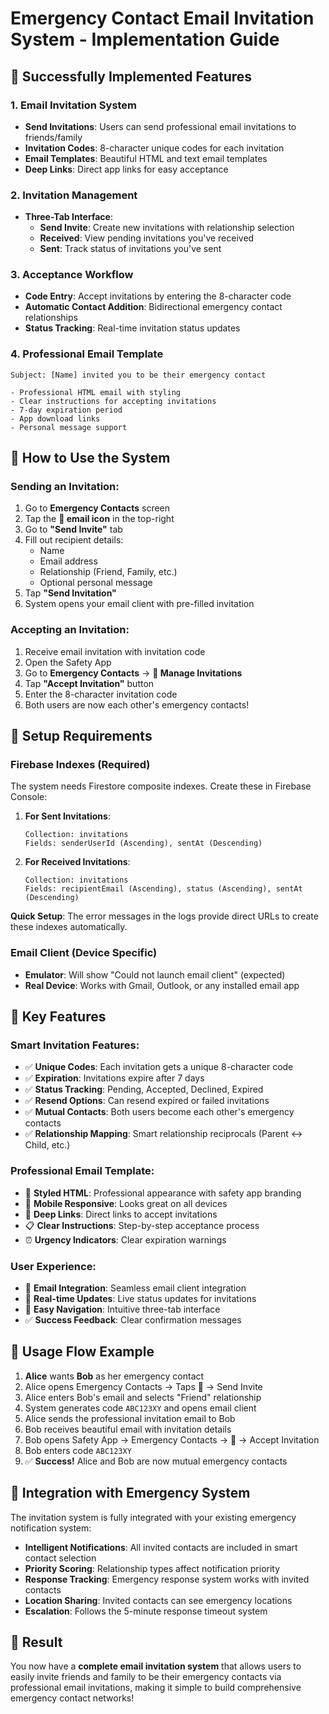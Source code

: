 # Emergency Contact Email Invitation System - Implementation Guide

## 📧 **Successfully Implemented Features**

### **1. Email Invitation System**

- **Send Invitations**: Users can send professional email invitations to friends/family
- **Invitation Codes**: 8-character unique codes for each invitation
- **Email Templates**: Beautiful HTML and text email templates
- **Deep Links**: Direct app links for easy acceptance

### **2. Invitation Management**

- **Three-Tab Interface**:
  - **Send Invite**: Create new invitations with relationship selection
  - **Received**: View pending invitations you've received
  - **Sent**: Track status of invitations you've sent

### **3. Acceptance Workflow**

- **Code Entry**: Accept invitations by entering the 8-character code
- **Automatic Contact Addition**: Bidirectional emergency contact relationships
- **Status Tracking**: Real-time invitation status updates

### **4. Professional Email Template**

```
Subject: [Name] invited you to be their emergency contact

- Professional HTML email with styling
- Clear instructions for accepting invitations
- 7-day expiration period
- App download links
- Personal message support
```

## 🚀 **How to Use the System**

### **Sending an Invitation:**

1. Go to **Emergency Contacts** screen
2. Tap the **📧 email icon** in the top-right
3. Go to **"Send Invite"** tab
4. Fill out recipient details:
   - Name
   - Email address
   - Relationship (Friend, Family, etc.)
   - Optional personal message
5. Tap **"Send Invitation"**
6. System opens your email client with pre-filled invitation

### **Accepting an Invitation:**

1. Receive email invitation with invitation code
2. Open the Safety App
3. Go to **Emergency Contacts** → **📧 Manage Invitations**
4. Tap **"Accept Invitation"** button
5. Enter the 8-character invitation code
6. Both users are now each other's emergency contacts!

## 🔧 **Setup Requirements**

### **Firebase Indexes** (Required)

The system needs Firestore composite indexes. Create these in Firebase Console:

1. **For Sent Invitations**:

   ```
   Collection: invitations
   Fields: senderUserId (Ascending), sentAt (Descending)
   ```

2. **For Received Invitations**:
   ```
   Collection: invitations
   Fields: recipientEmail (Ascending), status (Ascending), sentAt (Descending)
   ```

**Quick Setup**: The error messages in the logs provide direct URLs to create these indexes automatically.

### **Email Client** (Device Specific)

- **Emulator**: Will show "Could not launch email client" (expected)
- **Real Device**: Works with Gmail, Outlook, or any installed email app

## 📱 **Key Features**

### **Smart Invitation Features:**

- ✅ **Unique Codes**: Each invitation gets a unique 8-character code
- ✅ **Expiration**: Invitations expire after 7 days
- ✅ **Status Tracking**: Pending, Accepted, Declined, Expired
- ✅ **Resend Options**: Can resend expired or failed invitations
- ✅ **Mutual Contacts**: Both users become each other's emergency contacts
- ✅ **Relationship Mapping**: Smart relationship reciprocals (Parent ↔ Child, etc.)

### **Professional Email Template:**

- 🎨 **Styled HTML**: Professional appearance with safety app branding
- 📱 **Mobile Responsive**: Looks great on all devices
- 🔗 **Deep Links**: Direct links to accept invitations
- 📋 **Clear Instructions**: Step-by-step acceptance process
- ⏰ **Urgency Indicators**: Clear expiration warnings

### **User Experience:**

- 📧 **Email Integration**: Seamless email client integration
- 🔄 **Real-time Updates**: Live status updates for invitations
- 📱 **Easy Navigation**: Intuitive three-tab interface
- ✅ **Success Feedback**: Clear confirmation messages

## 🎯 **Usage Flow Example**

1. **Alice** wants **Bob** as her emergency contact
2. Alice opens Emergency Contacts → Taps 📧 → Send Invite
3. Alice enters Bob's email and selects "Friend" relationship
4. System generates code `ABC123XY` and opens email client
5. Alice sends the professional invitation email to Bob
6. Bob receives beautiful email with invitation details
7. Bob opens Safety App → Emergency Contacts → 📧 → Accept Invitation
8. Bob enters code `ABC123XY`
9. ✅ **Success!** Alice and Bob are now mutual emergency contacts

## 🔄 **Integration with Emergency System**

The invitation system is fully integrated with your existing emergency notification system:

- **Intelligent Notifications**: All invited contacts are included in smart contact selection
- **Priority Scoring**: Relationship types affect notification priority
- **Response Tracking**: Emergency response system works with invited contacts
- **Location Sharing**: Invited contacts can see emergency locations
- **Escalation**: Follows the 5-minute response timeout system

## 🎉 **Result**

You now have a **complete email invitation system** that allows users to easily invite friends and family to be their emergency contacts via professional email invitations, making it simple to build comprehensive emergency contact networks!
